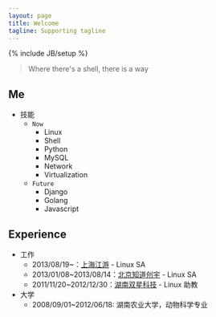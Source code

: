 ```yaml
---
layout: page
title: Welcome
tagline: Supporting tagline
---
```

{% include JB/setup %}

> Where there's a shell, there is a way

## Me

* 技能
    * `Now`
        * Linux
        * Shell
        * Python
        * MySQL
        * Network
        * Virtualization
    * `Future`
        * Django
        * Golang
        * Javascript

## Experience

* 工作
    * 2013/08/19~：[上海江游](http://www.123u.com/) - Linux SA
    * 2013/01/08~2013/08/14：[北京知道创宇](http://www.knownsec.com/) - Linux SA
    * 2011/11/20~2012/12/30：[湖南双星科技](http://www.sxkeji.com.cn/) - Linux 助教
* 大学
    * 2008/09/01~2012/06/18: 湖南农业大学，动物科学专业
